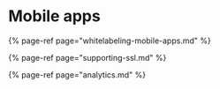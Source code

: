 # Mobile apps

{% page-ref page="whitelabeling-mobile-apps.md" %}

{% page-ref page="supporting-ssl.md" %}

{% page-ref page="analytics.md" %}

